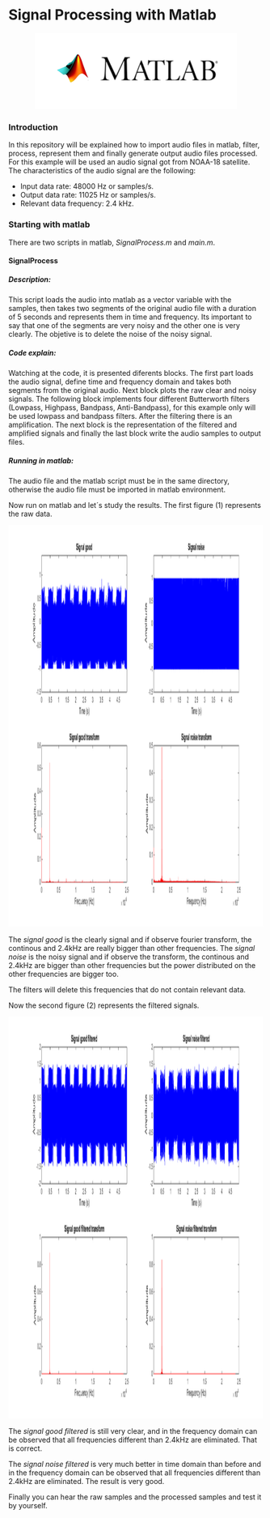 # Signal Processing with Matlab

<p align="center">
  <img width="400" height="150" src="https://github.com/AndresCasasola/Matlab-SignalProcessing/raw/master/resources/images/matlab.png">
</p>

### Introduction
In this repository will be explained how to import audio files in matlab, filter, process, represent them and finally generate output audio files processed.
For this example will be used an audio signal got from NOAA-18 satellite.
The characteristics of the audio signal are the following:
- Input data rate: 48000 Hz or samples/s.
- Output data rate: 11025 Hz or samples/s.
- Relevant data frequency: 2.4 kHz.

### Starting with matlab
There are two scripts in matlab, *SignalProcess.m* and *main.m*.
#### SignalProcess

##### Description:
This script loads the audio into matlab as a vector variable with the samples, then takes two segments of the original audio file with a duration of 5 seconds and represents them in time and frequency. Its important to say that one of the segments are very noisy and the other one is very clearly. The objetive is to delete the noise of the noisy signal.

##### Code explain:
Watching at the code, it is presented diferents blocks. The first part loads the audio signal, define time and frequency domain and takes both segments from the original audio. Next block plots the raw clear and noisy signals. The following block implements four different Butterworth filters (Lowpass, Highpass, Bandpass, Anti-Bandpass), for this example only will be used lowpass and bandpass filters. After the filtering there is an amplification. The next block is the representation of the filtered and amplified signals and finally the last block write the audio samples to output files.

##### Running in matlab:
The audio file and the matlab script must be in the same directory, otherwise the audio file must be imported in matlab environment.

Now run on matlab and let´s study the results.
The first figure (1) represents the raw data.

<p align="center">
  <img width="1600" height="793" src="https://github.com/AndresCasasola/Matlab-SignalProcessing/raw/master/resources/images/signal_raw.png">
</p>

The *signal good* is the clearly signal and if observe fourier transform, the continous and 2.4kHz are really bigger than other frequencies.
The *signal noise* is the noisy signal and if observe the transform, the continous and 2.4kHz are bigger than other frequencies but the power distributed on the other frequencies are bigger too.

The filters will delete this frequencies that do not contain relevant data.

Now the second figure (2) represents the filtered signals.

<p align="center">
  <img width="1600" height="793" src="https://github.com/AndresCasasola/Matlab-SignalProcessing/raw/master/resources/images/signal_filtered.png">
</p>

The *signal good filtered* is still very clear, and in the frequency domain can be observed that all frequencies different than 2.4kHz are eliminated. That is correct.

The *signal noise filtered* is very much better in time domain than before and in the frequency domain can be observed that all frequencies different than 2.4kHz are eliminated. The result is very good.

Finally you can hear the raw samples and the processed samples and test it by yourself.